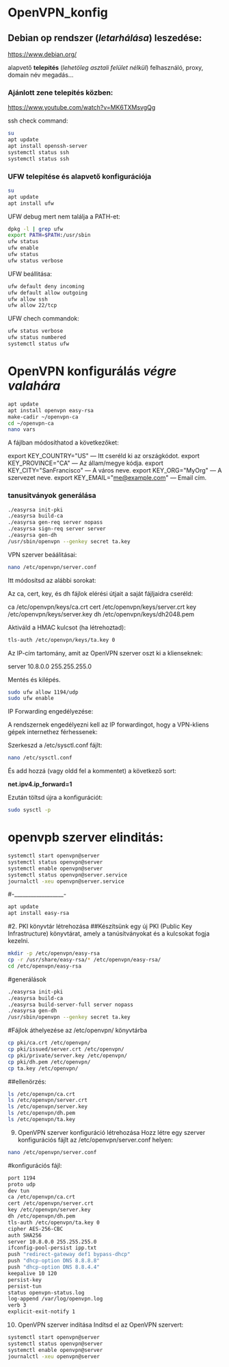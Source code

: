 # OpenVPN_konfig

## Debian op rendszer (*letarhálása*) leszedése:

https://www.debian.org/

alapvető __telepités__ (*lehetöleg asztali felület nélkül*) felhasználó, proxy, domain név megadás...
### Ajánlott zene telepités közben:

https://www.youtube.com/watch?v=MK6TXMsvgQg

ssh check command:

```bash
su
apt update
apt install openssh-server
systemctl status ssh
systemctl status ssh
```
### UFW telepítése és alapvető konfigurációja

```bash
su
apt update
apt install ufw
```

UFW debug mert nem találja a PATH-et:

```bash
dpkg -l | grep ufw
export PATH=$PATH:/usr/sbin
ufw status
ufw enable
ufw status
ufw status verbose
```

UFW beállitása:

```bash
ufw default deny incoming
ufw default allow outgoing
ufw allow ssh
ufw allow 22/tcp
```

UFW chech commandok:


```bash
ufw status verbose
ufw status numbered
systemctl status ufw
```

# OpenVPN konfigurálás *végre valahára*

```bash
apt update
apt install openvpn easy-rsa
make-cadir ~/openvpn-ca
cd ~/openvpn-ca
nano vars
```
A fájlban módosíthatod a következőket:

export KEY_COUNTRY="US" — Itt cseréld ki az országkódot.
export KEY_PROVINCE="CA" — Az állam/megye kódja.
export KEY_CITY="SanFrancisco" — A város neve.
export KEY_ORG="MyOrg" — A szervezet neve.
export KEY_EMAIL="me@example.com" — Email cím.

### tanusitványok generálása

```bash
./easyrsa init-pki
./easyrsa build-ca
./easyrsa gen-req server nopass
./easyrsa sign-req server server
./easyrsa gen-dh
/usr/sbin/openvpn --genkey secret ta.key
```

VPN szerver beáálitásai:


```bash
nano /etc/openvpn/server.conf
```

Itt módosítsd az alábbi sorokat:

Az ca, cert, key, és dh fájlok elérési útjait a saját fájljaidra cseréld:

ca /etc/openvpn/keys/ca.crt
cert /etc/openvpn/keys/server.crt
key /etc/openvpn/keys/server.key
dh /etc/openvpn/keys/dh2048.pem

Aktiváld a HMAC kulcsot (ha létrehoztad):

```bash
tls-auth /etc/openvpn/keys/ta.key 0
```

Az IP-cím tartomány, amit az OpenVPN szerver oszt ki a klienseknek:

server 10.8.0.0 255.255.255.0

Mentés és kilépés.

```bash
sudo ufw allow 1194/udp
sudo ufw enable
```

IP Forwarding engedélyezése:

A rendszernek engedélyezni kell az IP forwardingot, hogy a VPN-kliens gépek internethez férhessenek:

Szerkeszd a /etc/sysctl.conf fájlt:
```bash
nano /etc/sysctl.conf
```
És add hozzá (vagy oldd fel a kommentet) a következő sort:

__net.ipv4.ip_forward=1__

Ezután töltsd újra a konfigurációt:

```bash
sudo sysctl -p
```

# openvpb szerver elinditás:

```bash
systemctl start openvpn@server
systemctl status openvpn@server
systemctl enable openvpn@server
systemctl status openvpn@server.service
journalctl -xeu openvpn@server.service
```

#-__________________-

```bash
apt update
apt install easy-rsa
```
#2. PKI könyvtár létrehozása
##Készítsünk egy új PKI (Public Key Infrastructure) könyvtárat, amely a tanúsítványokat és a kulcsokat fogja kezelni.

```bash
mkdir -p /etc/openvpn/easy-rsa
cp -r /usr/share/easy-rsa/* /etc/openvpn/easy-rsa/
cd /etc/openvpn/easy-rsa
```

#generálások
```bash
./easyrsa init-pki
./easyrsa build-ca
./easyrsa build-server-full server nopass
./easyrsa gen-dh
/usr/sbin/openvpn --genkey secret ta.key
```


#Fájlok áthelyezése az /etc/openvpn/ könyvtárba

```bash
cp pki/ca.crt /etc/openvpn/
cp pki/issued/server.crt /etc/openvpn/
cp pki/private/server.key /etc/openvpn/
cp pki/dh.pem /etc/openvpn/
cp ta.key /etc/openvpn/
```

##ellenörzés:
```bash
ls /etc/openvpn/ca.crt
ls /etc/openvpn/server.crt
ls /etc/openvpn/server.key
ls /etc/openvpn/dh.pem
ls /etc/openvpn/ta.key
```

9. OpenVPN szerver konfiguráció létrehozása
Hozz létre egy szerver konfigurációs fájlt az /etc/openvpn/server.conf helyen:
```bash
nano /etc/openvpn/server.conf
```

#konfigurációs fájl:
```bash
port 1194
proto udp
dev tun
ca /etc/openvpn/ca.crt
cert /etc/openvpn/server.crt
key /etc/openvpn/server.key
dh /etc/openvpn/dh.pem
tls-auth /etc/openvpn/ta.key 0
cipher AES-256-CBC
auth SHA256
server 10.8.0.0 255.255.255.0
ifconfig-pool-persist ipp.txt
push "redirect-gateway def1 bypass-dhcp"
push "dhcp-option DNS 8.8.8.8"
push "dhcp-option DNS 8.8.4.4"
keepalive 10 120
persist-key
persist-tun
status openvpn-status.log
log-append /var/log/openvpn.log
verb 3
explicit-exit-notify 1
```

10. OpenVPN szerver indítása
Indítsd el az OpenVPN szervert:
```bash
systemctl start openvpn@server
systemctl status openvpn@server
systemctl enable openvpn@server
journalctl -xeu openvpn@server
```







